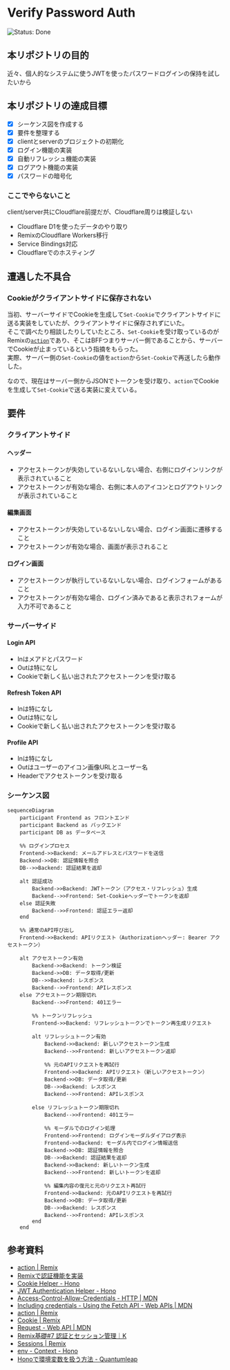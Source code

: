 # Verify Password Auth
<!-- ![Status: ToDo](https://flat.badgen.net/static/Status/ToDo/red) -->
<!-- ![Status: In Progress](https://flat.badgen.net/static/Status/In%20Progress/yellow) -->
![Status: Done](https://flat.badgen.net/static/Status/Done/green)

## 本リポジトリの目的
近々、個人的なシステムに使うJWTを使ったパスワードログインの保持を試したいから

## 本リポジトリの達成目標
- [x] シーケンス図を作成する
- [x] 要件を整理する
- [x] clientとserverのプロジェクトの初期化
- [x] ログイン機能の実装
- [x] 自動リフレッシュ機能の実装
- [x] ログアウト機能の実装
- [x] パスワードの暗号化

### ここでやらないこと
client/server共にCloudflare前提だが、Cloudflare周りは検証しない

- Cloudflare D1を使ったデータのやり取り
- RemixのCloudflare Workers移行
- Service Bindings対応
- Cloudflareでのホスティング

## 遭遇した不具合
### Cookieがクライアントサイドに保存されない
当初、サーバーサイドでCookieを生成して`Set-Cookie`でクライアントサイドに送る実装をしていたが、クライアントサイドに保存されずにいた。  
そこで調べたり相談したりしていたところ、`Set-Cookie`を受け取っているのがRemixの[`action`](https://remix.run/docs/en/main/route/action)であり、そこはBFFつまりサーバー側であることから、サーバーでCookieが止まっているという指摘をもらった。  
実際、サーバー側の`Set-Cookie`の値を`action`から`Set-Cookie`で再送したら動作した。

なので、現在はサーバー側からJSONでトークンを受け取り、`action`でCookieを生成して`Set-Cookie`で送る実装に変えている。

## 要件
### クライアントサイド
#### ヘッダー
- アクセストークンが失効しているないしない場合、右側にログインリンクが表示されていること
- アクセストークンが有効な場合、右側に本人のアイコンとログアウトリンクが表示されていること

#### 編集画面
- アクセストークンが失効しているないしない場合、ログイン画面に遷移すること
- アクセストークンが有効な場合、画面が表示されること

#### ログイン画面
- アクセストークンが執行しているないしない場合、ログインフォームがあること
- アクセストークンが有効な場合、ログイン済みであると表示されフォームが入力不可であること

### サーバーサイド
#### Login API
- Inはメアドとパスワード
- Outは特になし
- Cookieで新しく払い出されたアクセストークンを受け取る

#### Refresh Token API
- Inは特になし
- Outは特になし
- Cookieで新しく払い出されたアクセストークンを受け取る

#### Profile API
- Inは特になし
- Outはユーザーのアイコン画像URLとユーザー名
- Headerでアクセストークンを受け取る

### シーケンス図
```mermaid
sequenceDiagram
    participant Frontend as フロントエンド
    participant Backend as バックエンド
    participant DB as データベース
    
    %% ログインプロセス
    Frontend->>Backend: メールアドレスとパスワードを送信
    Backend->>DB: 認証情報を照合
    DB-->>Backend: 認証結果を返却
    
    alt 認証成功
        Backend->>Backend: JWTトークン（アクセス・リフレッシュ）生成
        Backend-->>Frontend: Set-Cookieヘッダーでトークンを返却
    else 認証失敗
        Backend-->>Frontend: 認証エラー返却
    end
    
    %% 通常のAPI呼び出し
    Frontend->>Backend: APIリクエスト（Authorizationヘッダー: Bearer アクセストークン）
    
    alt アクセストークン有効
        Backend->>Backend: トークン検証
        Backend->>DB: データ取得/更新
        DB-->>Backend: レスポンス
        Backend-->>Frontend: APIレスポンス
    else アクセストークン期限切れ
        Backend-->>Frontend: 401エラー
        
        %% トークンリフレッシュ
        Frontend->>Backend: リフレッシュトークンでトークン再生成リクエスト
        
        alt リフレッシュトークン有効
            Backend->>Backend: 新しいアクセストークン生成
            Backend-->>Frontend: 新しいアクセストークン返却
            
            %% 元のAPIリクエストを再試行
            Frontend->>Backend: APIリクエスト（新しいアクセストークン）
            Backend->>DB: データ取得/更新
            DB-->>Backend: レスポンス
            Backend-->>Frontend: APIレスポンス

        else リフレッシュトークン期限切れ
            Backend-->>Frontend: 401エラー
            
            %% モーダルでのログイン処理
            Frontend->>Frontend: ログインモーダルダイアログ表示
            Frontend->>Backend: モーダル内でログイン情報送信
            Backend->>DB: 認証情報を照合
            DB-->>Backend: 認証結果を返却
            Backend->>Backend: 新しいトークン生成
            Backend-->>Frontend: 新しいトークンを返却
            
            %% 編集内容の復元と元のリクエスト再試行
            Frontend->>Backend: 元のAPIリクエストを再試行
            Backend->>DB: データ取得/更新
            DB-->>Backend: レスポンス
            Backend-->>Frontend: APIレスポンス
        end
    end
```

## 参考資料
- [action | Remix](https://remix.run/docs/en/main/route/action)
- [Remixで認証機能を実装](https://zenn.dev/aono/articles/67e97342495ac6#%E3%83%AD%E3%82%B0%E3%82%A4%E3%83%B3%E8%AA%8D%E8%A8%BC)
- [Cookie Helper - Hono](https://hono.dev/docs/helpers/cookie)
- [JWT Authentication Helper - Hono](https://hono.dev/docs/helpers/jwt)
- [Access-Control-Allow-Credentials - HTTP | MDN](https://developer.mozilla.org/ja/docs/Web/HTTP/Reference/Headers/Access-Control-Allow-Credentials)
- [Including credentials - Using the Fetch API - Web APIs | MDN](https://developer.mozilla.org/en-US/docs/Web/API/Fetch_API/Using_Fetch#including_credentials)
- [action | Remix](https://remix.run/docs/en/main/route/action)
- [Cookie | Remix](https://remix.run/docs/en/main/utils/cookies)
- [Request - Web API | MDN](https://developer.mozilla.org/ja/docs/Web/API/Request)
- [Remix基礎#7 認証とセッション管理｜K](https://note.com/_kustomstudio_/n/n50c80ab29cfa)
- [Sessions | Remix](https://remix.run/docs/en/main/utils/sessions)
- [env - Context - Hono](https://hono.dev/docs/api/context#env)
- [Honoで環境変数を扱う方法 - Quantumleap](https://blog.tkgstrator.work/posts/2024/09/env/)
